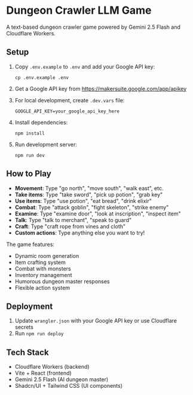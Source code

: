 # Dungeon Crawler LLM Game

A text-based dungeon crawler game powered by Gemini 2.5 Flash and Cloudflare Workers.

## Setup

1. Copy `.env.example` to `.env` and add your Google API key:
   ```
   cp .env.example .env
   ```

2. Get a Google API key from https://makersuite.google.com/app/apikey

3. For local development, create `.dev.vars` file:
   ```
   GOOGLE_API_KEY=your_google_api_key_here
   ```

4. Install dependencies:
   ```
   npm install
   ```

5. Run development server:
   ```
   npm run dev
   ```

## How to Play

- **Movement**: Type "go north", "move south", "walk east", etc.
- **Take items**: Type "take sword", "pick up potion", "grab key"
- **Use items**: Type "use potion", "eat bread", "drink elixir"
- **Combat**: Type "attack goblin", "fight skeleton", "strike enemy"
- **Examine**: Type "examine door", "look at inscription", "inspect item"
- **Talk**: Type "talk to merchant", "speak to guard"
- **Craft**: Type "craft rope from vines and cloth"
- **Custom actions**: Type anything else you want to try!

The game features:
- Dynamic room generation
- Item crafting system
- Combat with monsters
- Inventory management
- Humorous dungeon master responses
- Flexible action system

## Deployment

1. Update `wrangler.json` with your Google API key or use Cloudflare secrets
2. Run `npm run deploy`

## Tech Stack

- Cloudflare Workers (backend)
- Vite + React (frontend)
- Gemini 2.5 Flash (AI dungeon master)
- Shadcn/UI + Tailwind CSS (UI components)